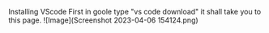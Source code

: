 Installing VScode
First in goole type "vs code download" it shall take you to this page.
![Image](Screenshot 2023-04-06 154124.png)
